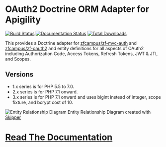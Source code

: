 OAuth2 Doctrine ORM Adapter for Apigility
=========================================

[![Build Status](https://travis-ci.org/API-Skeletons/zf-oauth2-doctrine.svg)](https://travis-ci.org/API-Skeletons/zf-oauth2-doctrine)
[![Documentation Status](https://readthedocs.org/projects/doctrine-in-apigility-docs/badge/?version=latest)](http://doctrine-in-apigility-docs.readthedocs.io/en/latest/zf-oauth2-doctrine/index.html)
[![Total Downloads](https://poser.pugx.org/api-skeletons/zf-oauth2-doctrine/downloads)](https://packagist.org/packages/api-skeletons/zf-oauth2-doctrine)

This provides a Doctrine adapter for [zfcampus/zf-mvc-auth](https://github.com/zfcampus/zf-mvc-auth) and [zfcampus/zf-oauth2](https://github.com/zfcampus/zf-oauth2) and entity definitions for all aspects of OAuth2 including Authorization Code, Access Tokens, Refresh Tokens, JWT & JTI, and Scopes.


Versions
--------

* 1.x series is for PHP 5.5 to 7.0.  
* 2.x series is for PHP 7.1 onward.
* 3.x series is for PHP 7.1 onward and uses bigint instead of integer, scope fixture, and bcrypt cost of 10.

![Entity Relationship Diagram](https://raw.githubusercontent.com/API-Skeletons/zf-oauth2-doctrine/master/media/oauth2-doctrine-erd.png)
Entity Relationship Diagram created with [Skipper](https://skipper18.com)

[Read The Documentation](http://doctrine-in-apigility-docs.readthedocs.io/en/latest/zf-oauth2-doctrine/index.html)
======
